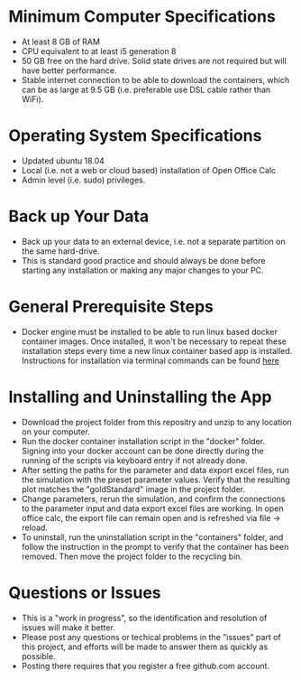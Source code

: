 # Minimum Computer Specifications
- At least 8 GB of RAM
- CPU equivalent to at least i5 generation 8
- 50 GB free on the hard drive. Solid state drives are not required but will have better performance.
- Stable internet connection to be able to download the containers, which can be as large at 9.5 GB (i.e. preferable use DSL cable rather than WiFi).

# Operating System Specifications
- Updated ubuntu 18.04
- Local (i.e. not a web or cloud based) installation of Open Office Calc
- Admin level (i.e. sudo) privileges.

# Back up Your Data
- Back up your data to an external device, i.e. not a separate partition on the same hard-drive.
- This is standard good practice and should always be done before starting any installation or making any major changes to your PC.

# General Prerequisite Steps
- Docker engine must be installed to be able to run linux based docker container images. Once installed, it won't be necessary to repeat these installation steps every time a new linux container based app is installed. Instructions for installation via terminal commands can be found [here]()

# Installing and Uninstalling the App
- Download the project folder from this repositry and unzip to any location on your computer.
- Run the docker container installation script in the "docker" folder. Signing into your docker account can be done directly during the running of the scripts via keyboard entry if not already done.
- After setting the paths for the parameter and data export excel files, run the simulation with the preset parameter values. Verify that the resulting plot matches the "goldStandard" image in the project folder.
- Change parameters, rerun the simulation, and confirm the connections to the parameter input and data export excel files are working. In open office calc, the export file can remain open and is refreshed via file -> reload.
- To uninstall, run the uninstallation script in the "containers" folder, and follow the instruction in the prompt to verify that the container has been removed. Then move the project folder to the recycling bin.

# Questions or Issues
- This is a "work in progress", so the identification and resolution of issues will make it better.
- Please post any questions or techical problems in the "issues" part of this project, and efforts will be made to answer them as quickly as possible.
- Posting there requires that you register a free github.com account.


